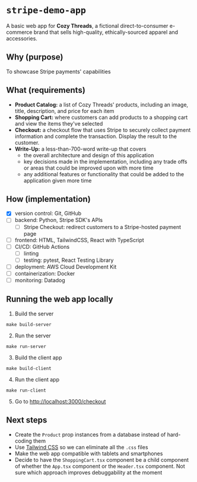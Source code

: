 # `stripe-demo-app`
A basic web app for **Cozy Threads**, a fictional direct-to-consumer e-commerce brand that sells high-quality, ethically-sourced apparel and accessories.

## Why (purpose)
To showcase Stripe payments' capabilities

## What (requirements)
- **Product Catalog:** a list of Cozy Threads' products, including an image, title, description, and price for each item
- **Shopping Cart:** where customers can add products to a shopping cart and view the items they've selected
- **Checkout:** a checkout flow that uses Stripe to securely collect payment information and complete the transaction. Display the result to the customer.
- **Write-Up:** a less-than-700-word write-up that covers
  - the overall architecture and design of this application
  - key decisions made in the implementation, including any trade offs or areas that could be improved upon with more time
  - any additional features or functionality that could be added to the application given more time

## How (implementation)
- [x] version control: Git, GitHub
- [ ] backend: Python, Stripe SDK's APIs
  - [ ] Stripe Checkout: redirect customers to a Stripe-hosted payment page
- [ ] frontend: HTML, TailwindCSS, React with TypeScript
- [ ] CI/CD: GitHub Actions
  - [ ] linting
  - [ ] testing: pytest, React Testing Library
- [ ] deployment: AWS Cloud Development Kit
- [ ] containerization: Docker
- [ ] monitoring: Datadog

## Running the web app locally

1. Build the server
```
make build-server
```

2. Run the server
```
make run-server
```

3. Build the client app
```
make build-client
```

4. Run the client app
```
make run-client
```

5. Go to [http://localhost:3000/checkout](http://localhost:3000/checkout)

## Next steps
- Create the `Product` prop instances from a database instead of hard-coding them
- Use [Tailwind CSS](https://tailwindcss.com/) so we can eliminate all the `.css` files
- Make the web app compatible with tablets and smartphones
- Decide to have the `ShoppingCart.tsx` component be a child component of whether the `App.tsx` component or the `Header.tsx` component. Not sure which approach improves debuggability at the moment